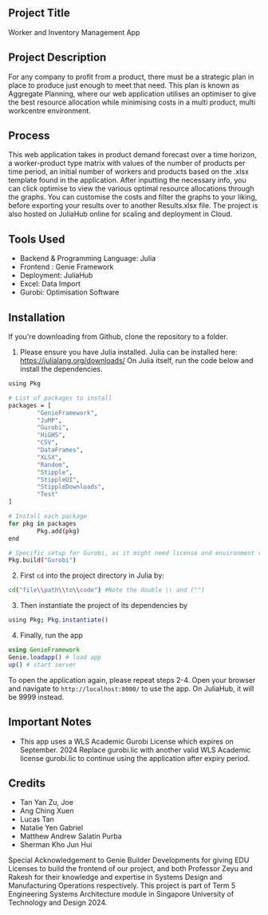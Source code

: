 ## Project Title 
Worker and Inventory Management App

## Project Description
For any company to profit from a product, there must be a strategic plan in place to produce just enough to meet that need. This plan is known as Aggregate Planning, where our web application utilises an optimiser to give the best resource allocation while minimising costs in a multi product, multi workcentre environment. 

## Process
This web application takes in product demand forecast over a time horizon, a worker-product type matrix with values of the number of products per time period, an initial number of workers and products based on the .xlsx template found in the application. After inputting the necessary info, you can click optimise to view the various optimal resource allocations through the graphs. You can customise the costs and filter the graphs to your liking, before exporting your results over to another Results.xlsx file. The project is also hosted on JuliaHub online for scaling and deployment in Cloud.

## Tools Used
- Backend & Programming Language: Julia
- Frontend : Genie Framework
- Deployment: JuliaHub
- Excel: Data Import
- Gurobi: Optimisation Software

## Installation

If you're downloading from Github, clone the repository to a folder.

1. Please ensure you have Julia installed. Julia can be installed here: https://julialang.org/downloads/ 
On Julia itself, run the code below and install the dependencies.

```bash
using Pkg

# List of packages to install
packages = [
        "GenieFramework",
        "JuMP",
        "Gurobi",
        "HiGHS",
        "CSV",
        "DataFrames",
        "XLSX",
        "Random",
        "Stipple",
        "StippleUI",
        "StippleDownloads",
        "Test"
]

# Install each package
for pkg in packages
        Pkg.add(pkg)
end

# Specific setup for Gurobi, as it might need license and environment variables set up
Pkg.build("Gurobi")
```

2. First `cd` into the project directory in Julia by:

```bash
cd("file\\path\\to\\code") #Note the double \\ and ("")
```

3. Then instantiate the project of its dependencies by

```bash
using Pkg; Pkg.instantiate()
```

4. Finally, run the app

```julia
using GenieFramework
Genie.loadapp() # load app
up() # start server
```

To open the application again, please repeat steps 2-4.
Open your browser and navigate to `http://localhost:8000/` to use the app. On JuliaHub, it will be 9999 instead.

## Important Notes
- This app uses a WLS Academic Gurobi License which expires on September. 2024 Replace gurobi.lic with another valid WLS Academic license gurobi.lic to continue using the application after expiry period.

## Credits
- Tan Yan Zu, Joe
- Ang Ching Xuen
- Lucas Tan
- Natalie Yen Gabriel
- Matthew Andrew Salatin Purba
- Sherman Kho Jun Hui

Special Acknowledgement to Genie Builder Developments for giving EDU Licenses to build the frontend of our project, and both Professor Zeyu and Rakesh for their knowledge and expertise in Systems Design and Manufacturing Operations respectively. This project is part of Term 5 Engineering Systems Architecture module in Singapore University of Technology and Design 2024.


